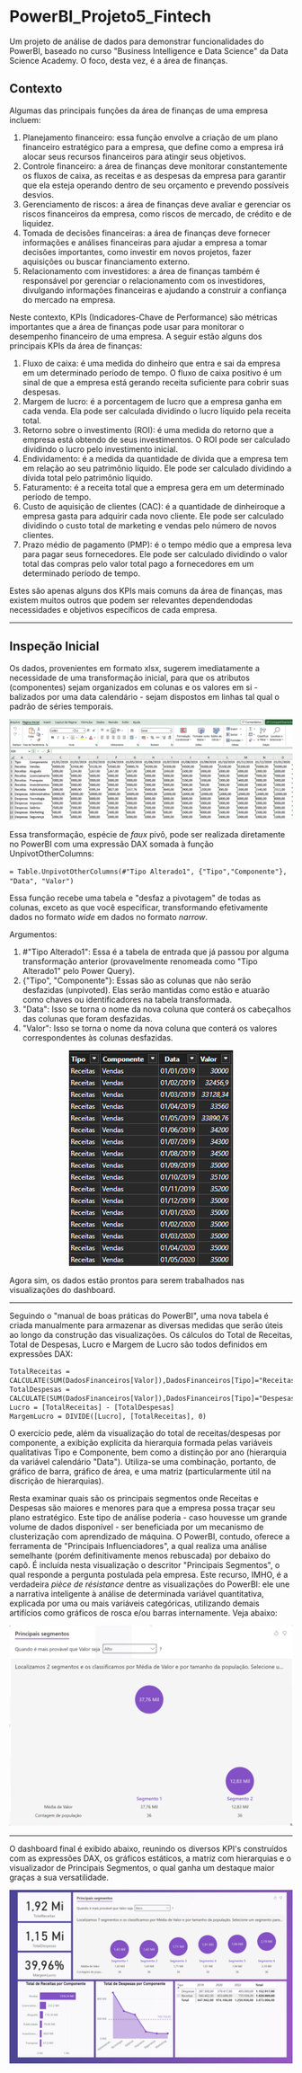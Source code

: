 # PowerBI_Projeto5_Fintech

Um projeto de análise de dados para demonstrar funcionalidades do PowerBI, baseado no curso "Business Intelligence e Data Science" da Data Science Academy. O foco, desta vez, é a área de finanças.


## Contexto

Algumas das principais funções da área de finanças de uma empresa incluem:

1. Planejamento  financeiro:  essa  função  envolve  a  criação  de  um  plano  financeiro estratégico para a empresa, que define como a empresa irá alocar seus recursos financeiros para atingir seus objetivos.
2. Controle financeiro: a área de finanças deve monitorar constantemente os fluxos de caixa, as receitas e as despesas da empresa para garantir que ela esteja operando dentro de seu orçamento e prevendo possíveis desvios.
3. Gerenciamento de riscos: a área de finanças deve avaliar e gerenciar os riscos financeiros da empresa, como riscos de mercado, de crédito e de liquidez.
4. Tomada de decisões financeiras: a área de finanças deve fornecer informações e análises financeiras  para  ajudar  a  empresa  a tomar  decisões  importantes,  como  investir  em  novos projetos, fazer aquisições ou buscar financiamento externo.
5. Relacionamento  com  investidores:  a  área  de  finanças  também  é  responsável  por gerenciar o relacionamento com os investidores, divulgando informações financeiras e ajudando a construir a confiança do mercado na empresa.

Neste contexto, KPIs (Indicadores-Chave de Performance) são métricas importantes que a área de finanças pode usar para monitorar o desempenho financeiro de uma empresa. A seguir estão alguns dos principais KPIs 
da área de finanças:

1. Fluxo de caixa: é uma medida do dinheiro que entra e sai da empresa em um determinado período de tempo. O fluxo de caixa positivo é um sinal de que a empresa está gerando receita suficiente para cobrir suas despesas.
2. Margem de lucro: é a porcentagem de lucro que a empresa ganha em cada venda. Ela pode ser calculada dividindo o lucro líquido pela receita total.
3. Retorno  sobre  o  investimento  (ROI):  é  uma  medida  do  retorno  que  a  empresa  está obtendo de seus investimentos. O ROI pode ser calculado dividindo o lucro pelo investimento inicial.
4. Endividamento: é a medida da quantidade de dívida que a empresa tem em relação ao seu patrimônio líquido. Ele pode ser calculado dividindo a dívida total pelo patrimônio líquido.
5. Faturamento:  é  a  receita  total  que  a  empresa  gera  em  um  determinado  período  de tempo.
6. Custo de aquisição de clientes (CAC): é a quantidade de dinheiroque a empresa gasta para adquirir cada novo cliente. Ele pode ser calculado dividindo o custo total de marketing e vendas pelo número de novos clientes.
7. Prazo médio de pagamento (PMP): é o tempo médio que a empresa leva para pagar seus fornecedores. Ele pode ser calculado dividindo o valor total das compras pelo valor total pago a fornecedores em um determinado período de tempo.

Estes são apenas alguns dos KPIs mais comuns da área de finanças, mas existem muitos outros que podem ser relevantes dependendodas necessidades e objetivos específicos de cada empresa.

---

## Inspeção Inicial

Os dados, provenientes em formato xlsx, sugerem imediatamente a necessidade de uma transformação inicial, para que os atributos (componentes) sejam organizados em colunas e os valores em si - balizados por uma data calendário - sejam dispostos em linhas tal qual o padrão de séries temporais.

![Page 1 Overview](media/inspecao_inicial.png)

Essa transformação, espécie de _faux_ pivô, pode ser realizada diretamente no PowerBI com uma expressão DAX somada à função UnpivotOtherColumns:

`= Table.UnpivotOtherColumns(#"Tipo Alterado1", {"Tipo","Componente"}, "Data", "Valor")`

Essa função recebe uma tabela e "desfaz a pivotagem" de todas as colunas, exceto as que você especificar, transformando efetivamente dados no formato _wide_ em dados no formato _narrow_.

Argumentos:
1. #"Tipo Alterado1": Essa é a tabela de entrada que já passou por alguma transformação anterior (provavelmente renomeada como "Tipo Alterado1" pelo Power Query).
2. {"Tipo", "Componente"}: Essas são as colunas que não serão desfazidas (unpivoted). Elas serão mantidas como estão e atuarão como chaves ou identificadores na tabela transformada.
3. "Data": Isso se torna o nome da nova coluna que conterá os cabeçalhos das colunas que foram desfazidas.
4. "Valor": Isso se torna o nome da nova coluna que conterá os valores correspondentes às colunas desfazidas.

<div align="center">
  <img src="media/unpivot.png" alt="unpivot">
</div>

Agora sim, os dados estão prontos para serem trabalhados nas visualizações do dashboard.

---

Seguindo o "manual de boas práticas do PowerBI", uma nova tabela é criada manualmente para armazenar as diversas medidas que serão úteis ao longo da construção das visualizações. Os cálculos do Total de Receitas, Total de Despesas, Lucro e Margem de Lucro são todos definidos em expressões DAX:

```
TotalReceitas = CALCULATE(SUM(DadosFinanceiros[Valor]),DadosFinanceiros[Tipo]="Receitas")
TotalDespesas = CALCULATE(SUM(DadosFinanceiros[Valor]),DadosFinanceiros[Tipo]="Despesas")
Lucro = [TotalReceitas] - [TotalDespesas]
MargemLucro = DIVIDE([Lucro], [TotalReceitas], 0)
```

 O exercício pede, além da visualização do total de receitas/despesas por componente, a exibição explícita da hierarquia formada pelas variáveis qualitativas Tipo e Componente, bem como a distinção por ano (hierarquia da variável calendário "Data"). Utiliza-se uma combinação, portanto, de gráfico de barra, gráfico de área, e uma matriz (particularmente útil na discrição de hierarquias).
 
 Resta examinar quais são os principais segmentos onde Receitas e Despesas são maiores e menores para que a empresa possa traçar seu plano estratégico. Este tipo de análise poderia - caso houvesse um grande
 volume de dados disponível - ser beneficiada por um mecanismo de clusterização com aprendizado de máquina. O PowerBI, contudo, oferece a ferramenta de "Principais Influenciadores", a qual realiza uma análise
 semelhante (porém definitivamente menos rebuscada) por debaixo do capô. É incluída nesta visualização o descritor "Principais Segmentos", o qual responde a pergunta postulada pela empresa. Este recurso, IMHO, é a verdadeira _pièce de résistance_ dentre as visualizações do PowerBI: ele une a narrativa inteligente à análise de determinada variável quantitativa, explicada por uma ou mais variáveis categóricas, utilizando demais artifícios como gráficos de rosca e/ou barras internamente. Veja abaixo:

<div align="center">
  <img src="media/segmentos.gif" alt="segmentos">
</div>

---

O dashboard final é exibido abaixo, reunindo os diversos KPI's construídos com as expressões DAX, os gráficos estáticos, a matriz com hierarquias e o visualizador de Principais Segmentos, o qual ganha um destaque
maior graças a sua versatilidade.

<div align="center">
  <img src="media/final.gif" alt="segmentos">
</div>
